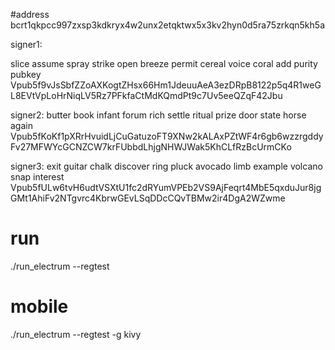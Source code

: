 
#address
bcrt1qkpcc997zxsp3kdkryx4w2unx2etqktwx5x3kv2hyn0d5ra75zrkqn5kh5a

signer1:

slice assume spray strike open breeze permit cereal voice coral add purity
pubkey
Vpub5f9vJsSbfZZoAXKogtZHsx66Hm1JdeuuAeA3ezDRpB8122p5q4R1weGL8EVtVpLoHrNiqLV5Rz7PFkfaCtMdKQmdPt9c7Uv5eeQZqF42Jbu

signer2:
butter book infant forum rich settle ritual prize door state horse again
Vpub5fKoKf1pXRrHvuidLjCuGatuzoFT9XNw2kALAxPZtWF4r6gb6wzzrgddyFv27MFWYcGCNZCW7krFUbbdLhjgNHWJWak5KhCLfRzBcUrmCKo

signer3:
exit guitar chalk discover ring pluck avocado limb example volcano snap interest
Vpub5fULw6tvH6udtVSXtU1fc2dRYumVPEb2VS9AjFeqrt4MbE5qxduJur8jgGMt1AhiFv2NTgvrc4KbrwGEvLSqDDcCQvTBMw2ir4DgA2WZwme


# run 

./run_electrum --regtest

# mobile

./run_electrum --regtest -g kivy
